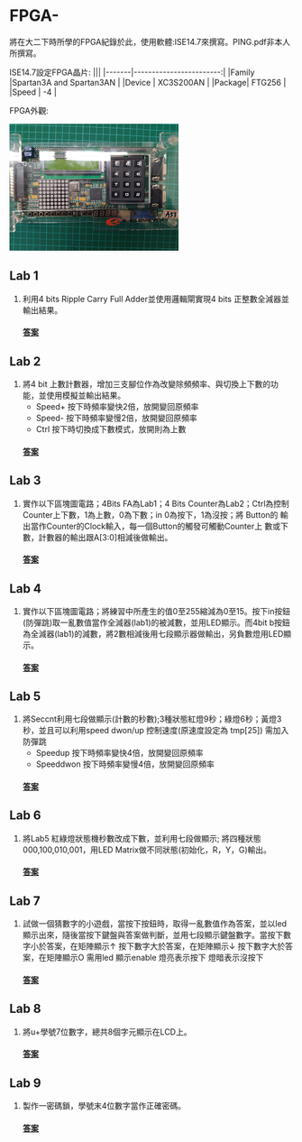 # FPGA-
將在大二下時所學的FPGA紀錄於此，使用軟體:ISE14.7來撰寫。PING.pdf非本人所撰寫。

ISE14.7設定FPGA晶片:
|||
|-------|------------------------:|
|Family |Spartan3A and Spartan3AN |
|Device |     XC3S200AN           |
|Package|     FTG256              |
|Speed  |      -4                 |

FPGA外觀:

![](image/FPGA.png)
## Lab 1
1. 利用4 bits Ripple Carry Full Adder並使用邏輯閘實現4 bits 正整數全減器並輸出結果。
    #### [答案](https://github.com/stormteeth/FPGA-/tree/main/Lab%201)
## Lab 2
1. 將4 bit 上數計數器，增加三支腳位作為改變除頻頻率、與切換上下數的功能，並使用模擬並輸出結果。
    * Speed+ 按下時頻率變快2倍，放開變回原頻率
    * Speed- 按下時頻率變慢2倍，放開變回原頻率
    * Ctrl 按下時切換成下數模式，放開則為上數
    #### [答案](https://github.com/stormteeth/FPGA-/tree/main/Lab%202)
## Lab 3
1. 實作以下區塊圖電路；4Bits FA為Lab1；4 Bits Counter為Lab2；Ctrl為控制 Counter上下數，1為上數，0為下數；in 0為按下，1為沒按；將 Button的 輸出當作Counter的Clock輸入，每一個Button的觸發可觸動Counter上 數或下 數，計數器的輸出跟A[3:0]相減後做輸出。
    #### [答案](https://github.com/stormteeth/FPGA-/tree/main/Lab%203)
## Lab 4
1. 實作以下區塊圖電路；將練習中所產生的值0至255縮減為0至15。按下in按鈕(防彈跳)取一亂數值當作全減器(lab1)的被減數，並用LED顯示。而4bit b按鈕為全減器(lab1)的減數，將2數相減後用七段顯示器做輸出，另負數燈用LED顯示。
    #### [答案](https://github.com/stormteeth/FPGA-/tree/main/Lab%204)
## Lab 5
1. 將Seccnt利用七段做顯示(計數的秒數);3種狀態紅燈9秒；綠燈6秒；黃燈3秒，並且可以利用speed dwon/up 控制速度(原速度設定為 tmp[25]) 需加入防彈跳
   * Speedup 按下時頻率變快4倍，放開變回原頻率
   * Speeddwon 按下時頻率變慢4倍，放開變回原頻率
    #### [答案](https://github.com/stormteeth/FPGA-/tree/main/Lab%205)
## Lab 6
1. 將Lab5 紅綠燈狀態機秒數改成下數，並利用七段做顯示; 將四種狀態000,100,010,001，用LED Matrix做不同狀態(初始化，R，Y，G)輸出。
    #### [答案](https://github.com/stormteeth/FPGA-/tree/main/Lab%206)
## Lab 7
1. 試做一個猜數字的小遊戲，當按下按鈕時，取得一亂數值作為答案，並以led顯示出來，隨後當按下鍵盤與答案做判斷，並用七段顯示鍵盤數字。當按下數字小於答案，在矩陣顯示↑ 按下數字大於答案，在矩陣顯示↓ 按下數字大於答案，在矩陣顯示O 需用led 顯示enable 燈亮表示按下 燈暗表示沒按下
    #### [答案](https://github.com/stormteeth/FPGA-/tree/main/Lab%207)
## Lab 8
1. 將u+學號7位數字，總共8個字元顯示在LCD上。
    #### [答案](https://github.com/stormteeth/FPGA-/tree/main/Lab%208)
## Lab 9
1. 製作一密碼鎖，學號末4位數字當作正確密碼。
    #### [答案](https://github.com/stormteeth/FPGA-/tree/main/Lab%209) 
